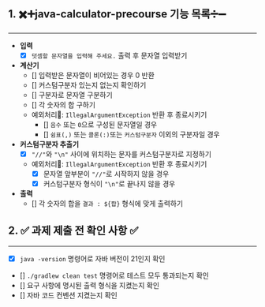 ## 1. ✖️➕java-calculator-precourse 기능 목록➗➖
---

- **입력**
    - [x] `덧셈할 문자열을 입력해 주세요.` 출력 후 문자열 입력받기
- **계산기**
    - [] 입력받은 문자열이 비어있는 경우 0 반환
    - [] 커스텀구분자 있는지 없는지 확인하기
    - [] 구분자로 문자열 구분하기
    - [] 각 숫자의 합 구하기
    - 예외처리🚨: `IllegalArgumentException` 반환 후 종료시키기
        - [] `음수` 또는 `0`으로 구성된 문자열일 경우
        - [] `쉼표(,)` 또는 `콜론(:)`또는 `커스텀구분자` 이외의 구분자일 경우
- **커스텀구분자 추출기**
    - [x] `"//"`와 `"\n"` 사이에 위치하는 문자를 커스텀구분자로 지정하기
    - 예외처리🚨: `IllegalArgumentException` 반환 후 종료시키기
        - [x] 문자열 앞부분이 `"//"`로 시작하지 않을 경우
        - [x] 커스텀구분자 형식이 `"\n"`로 끝나지 않을 경우
- **출력**
    - [] 각 숫자의 합을 `결과 : ${합}` 형식에 맞게 출력하기

## 2. ✅ 과제 제출 전 확인 사항 ✅
---

- [x] `java -version` 명령어로 자바 버전이 21인지 확인
- [] `./gradlew clean test` 명령어로 테스트 모두 통과되는지 확인
- [] 요구 사항에 명시된 출력 형식을 지켰는지 확인
- [] 자바 코드 컨벤션 지켰는지 확인
